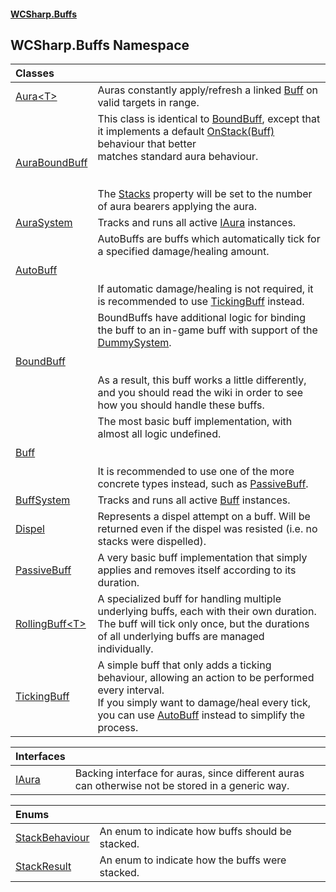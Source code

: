 #### [WCSharp.Buffs](README.md 'README')

## WCSharp.Buffs Namespace

| Classes | |
| :--- | :--- |
| [Aura&lt;T&gt;](WCSharp.Buffs.Aura_T_.md 'WCSharp.Buffs.Aura<T>') | Auras constantly apply/refresh a linked [Buff](WCSharp.Buffs.Buff.md 'WCSharp.Buffs.Buff') on valid targets in range. |
| [AuraBoundBuff](WCSharp.Buffs.AuraBoundBuff.md 'WCSharp.Buffs.AuraBoundBuff') | This class is identical to [BoundBuff](WCSharp.Buffs.BoundBuff.md 'WCSharp.Buffs.BoundBuff'), except that it implements a default [OnStack(Buff)](WCSharp.Buffs.AuraBoundBuff.OnStack(WCSharp.Buffs.Buff).md 'WCSharp.Buffs.AuraBoundBuff.OnStack(WCSharp.Buffs.Buff)') behaviour that better<br/>matches standard aura behaviour.<br/><br/><br/>The [Stacks](WCSharp.Buffs.Buff.Stacks.md 'WCSharp.Buffs.Buff.Stacks') property will be set to the number of aura bearers applying the aura. |
| [AuraSystem](WCSharp.Buffs.AuraSystem.md 'WCSharp.Buffs.AuraSystem') | Tracks and runs all active [IAura](WCSharp.Buffs.IAura.md 'WCSharp.Buffs.IAura') instances. |
| [AutoBuff](WCSharp.Buffs.AutoBuff.md 'WCSharp.Buffs.AutoBuff') | AutoBuffs are buffs which automatically tick for a specified damage/healing amount.<br/><br/><br/>If automatic damage/healing is not required, it is recommended to use [TickingBuff](WCSharp.Buffs.TickingBuff.md 'WCSharp.Buffs.TickingBuff') instead. |
| [BoundBuff](WCSharp.Buffs.BoundBuff.md 'WCSharp.Buffs.BoundBuff') | BoundBuffs have additional logic for binding the buff to an in-game buff with support of the [DummySystem](../WCSharp.Dummies/WCSharp.Dummies.DummySystem.md 'WCSharp.Dummies.DummySystem').<br/><br/><br/>As a result, this buff works a little differently, and you should read the wiki in order to see how you should handle these buffs. |
| [Buff](WCSharp.Buffs.Buff.md 'WCSharp.Buffs.Buff') | The most basic buff implementation, with almost all logic undefined.<br/><br/><br/>It is recommended to use one of the more concrete types instead, such as [PassiveBuff](WCSharp.Buffs.PassiveBuff.md 'WCSharp.Buffs.PassiveBuff'). |
| [BuffSystem](WCSharp.Buffs.BuffSystem.md 'WCSharp.Buffs.BuffSystem') | Tracks and runs all active [Buff](WCSharp.Buffs.Buff.md 'WCSharp.Buffs.Buff') instances. |
| [Dispel](WCSharp.Buffs.Dispel.md 'WCSharp.Buffs.Dispel') | Represents a dispel attempt on a buff. Will be returned even if the dispel was resisted (i.e. no stacks were dispelled). |
| [PassiveBuff](WCSharp.Buffs.PassiveBuff.md 'WCSharp.Buffs.PassiveBuff') | A very basic buff implementation that simply applies and removes itself according to its duration. |
| [RollingBuff&lt;T&gt;](WCSharp.Buffs.RollingBuff_T_.md 'WCSharp.Buffs.RollingBuff<T>') | A specialized buff for handling multiple underlying buffs, each with their own duration. The buff will tick only once, but the durations of all underlying buffs are managed individually. |
| [TickingBuff](WCSharp.Buffs.TickingBuff.md 'WCSharp.Buffs.TickingBuff') | A simple buff that only adds a ticking behaviour, allowing an action to be performed every interval.<br/>If you simply want to damage/heal every tick, you can use [AutoBuff](WCSharp.Buffs.AutoBuff.md 'WCSharp.Buffs.AutoBuff') instead to simplify the process. |

| Interfaces | |
| :--- | :--- |
| [IAura](WCSharp.Buffs.IAura.md 'WCSharp.Buffs.IAura') | Backing interface for auras, since different auras can otherwise not be stored in a generic way. |

| Enums | |
| :--- | :--- |
| [StackBehaviour](WCSharp.Buffs.StackBehaviour.md 'WCSharp.Buffs.StackBehaviour') | An enum to indicate how buffs should be stacked. |
| [StackResult](WCSharp.Buffs.StackResult.md 'WCSharp.Buffs.StackResult') | An enum to indicate how the buffs were stacked. |
